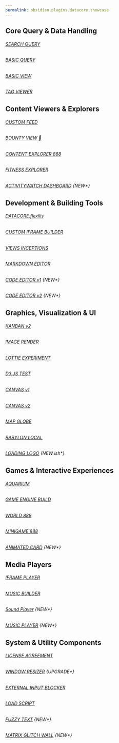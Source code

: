 ```yaml
---
permalink: obsidian.plugins.datacore.showcase
---
```




## **Core Query & Data Handling**



###### [SEARCH QUERY](1%20SearchQuery/SEARCH%20QUERY.md)

###### [BASIC QUERY](2%20BasicQuery/BASIC%20QUERY.md)

###### [BASIC VIEW](3%20BasicView/BASIC%20VIEW.md)

###### [TAG VIEWER](4%20TagViewer/TAG%20VIEWER.md)



## **Content Viewers & Explorers**


###### [CUSTOM FEED](5%20CustomFeed/CUSTOM%20FEED.md)

###### [BOUNTY VIEW 🎅](7%20BountyView%20🎅/BOUNTY%20VIEW%20🎅.md)

###### [CONTENT EXPLORER 888](9%20ContentExplorer888/Content%20EXPLORER%20888.md)

###### [FITNESS EXPLORER](8%20FitnessExplorer/FITNESS%20EXPLORER.md)

###### [ACTIVITYWATCH DASHBOARD](35%20ActivityWatchDashboard/ACTIVITYWATCH%20DASHBOARD.md) {NEW*}




## **Development & Building Tools**


###### [DATACORE.flexilis](0%20DATACORE.flexilis/DATACORE.flexilis.md)

###### [CUSTOM IFRAME BUILDER](6%20CustomIframeBuilder/CUSTOM%20IFRAME%20BUILDER.md)

###### [VIEWS INCEPTIONS](18%20ViewsInceptions/VIEWS%20INCEPTIONS.md)

###### [MARKDOWN EDITOR](20%20MarkdownEditor/MARKDOWN%20EDITOR.md)

###### [CODE EDITOR v1](33%20CodeEditor/CODE%20EDITOR%20v1.md) {NEW*}

###### [CODE EDITOR v2](33%20CodeEditor/CODE%20EDITOR%20v2.md) {NEW*}




## **Graphics, Visualization & UI**

###### [KANBAN v2](10%20Kanban/KANBAN%20v2.md)

###### [IMAGE RENDER](11%20ImageRender/IMAGE%20RENDER.md)

###### [LOTTIE EXPERIMENT](12%20LottieExperiment/LOTTIE%20EXPERIMENT.md)

###### [D3.JS TEST](15%20D3JSTest/D3.JS%20TEST.md)

###### [CANVAS v1](23%20Canvas/CANVAS%20v1.md)

###### [CANVAS v2](23%20Canvas/CANVAS%20v2.md)

###### [MAP GLOBE](24%20MapGlobe/MAP%20GLOBE.md)

###### [BABYLON LOCAL](25%20BabylonLocal/BABYLON%20LOCAL.md)

###### [LOADING LOGO](31%20LoadingLogo/LOADING%20LOGO.md) {NEW ish*}



## **Games & Interactive Experiences**


###### [AQUARIUM](13%20Aquarium%20{FireStormFrontier%20🫡}/AQUARIUM.md)

###### [GAME ENGINE BUILD](14%20GameEngineBuild/GAME%20ENGINE%20BUILD.md)

###### [WORLD 888](22%20World888/WORLD%20888.md)

###### [MINIGAME 888](27%20MiniGame888/MINIGAME%20888.md)

###### [ANIMATED CARD](34%20AnimatedCard/ANIMATED%20CARD.md)  {NEW*}






## **Media Players**


###### [IFRAME PLAYER](19%20IframePlayer/IFRAME%20PLAYER.md)

###### [MUSIC BUILDER](16%20MusicBuilder/MUSIC%20BUILDER.md)

###### [Sound Player](32%20SoundPlayer/SOUND%20PLAYER.md) {NEW*}

###### [MUSIC PLAYER](36%20MusicPlayer/MUSIC%20PLAYER.md) {NEW*}



## **System & Utility Components**

###### [LICENSE AGREEMENT](26%20LicenseAgreement/LICENSE%20AGREEMENT.md)

###### [WINDOW RESIZER](17%20WindowResizer/WINDOW%20RESIZER.md) {UPGRADE*}

###### [EXTERNAL INPUT BLOCKER](21%20ExternalInputBlocker/EXTERNAL%20INPUT%20BLOCKER.md)

###### [LOAD SCRIPT](28%20LoadScript/LOAD%20SCRIPT.md)

###### [FUZZY TEXT](29%20FuzzyText/FUZZY%20TEXT.md) {NEW*}

###### [MATRIX GLITCH WALL](30%20MatrixGlitchWall/MATRIX%20GLITCH%20WALL.md)  {NEW*}


